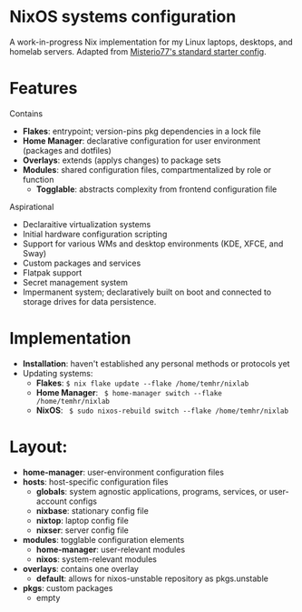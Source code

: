 # NixOS systems configuration

A work-in-progress Nix implementation for my Linux laptops, desktops, and homelab servers. Adapted from [Misterio77's standard starter config](https://github.com/Misterio77/nix-starter-configs).

# Features
Contains
- **Flakes**: entrypoint; version-pins pkg dependencies in a lock file
- **Home Manager**: declarative configuration for user environment (packages and dotfiles)
- **Overlays**: extends (applys changes) to package sets
- **Modules**: shared configuration files, compartmentalized by role or function
  - **Togglable**: abstracts complexity from frontend configuration file

Aspirational
- Declaraitive virtualization systems
- Initial hardware configuration scripting
- Support for various WMs and desktop environments (KDE, XFCE, and Sway)
- Custom packages and services
- Flatpak support
- Secret management system
- Impermanent system; declaratively built on boot and connected to storage drives for data persistence. 

# Implementation
- **Installation**: haven't established any personal methods or protocols yet
- Updating systems:
  - **Flakes**: ` $ nix flake update --flake /home/temhr/nixlab `
  - **Home Manager**: ` $ home-manager switch --flake /home/temhr/nixlab`
  - **NixOS**: ` $ sudo nixos-rebuild switch --flake /home/temhr/nixlab`

# Layout:
- **home-manager**: user-environment configuration files
- **hosts**: host-specific configuration files
  - **globals**: system agnostic applications, programs, services, or user-account configs
  - **nixbase**: stationary config file
  - **nixtop**: laptop config file
  - **nixser**: server config file
- **modules**: togglable configuration elements
  - **home-manager**: user-relevant modules
  - **nixos**: system-relevant modules
- **overlays**: contains one overlay
  - **default**: allows for nixos-unstable repository as pkgs.unstable
- **pkgs**: custom packages
  - empty

